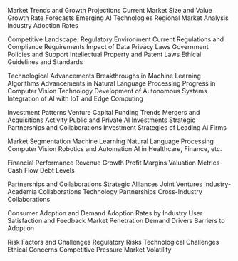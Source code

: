 Market Trends and Growth Projections
Current Market Size and Value
Growth Rate Forecasts
Emerging AI Technologies
Regional Market Analysis
Industry Adoption Rates

Competitive Landscape: Regulatory Environment
Current Regulations and Compliance Requirements
Impact of Data Privacy Laws
Government Policies and Support
Intellectual Property and Patent Laws
Ethical Guidelines and Standards

Technological Advancements
Breakthroughs in Machine Learning Algorithms
Advancements in Natural Language Processing
Progress in Computer Vision Technology
Development of Autonomous Systems
Integration of AI with IoT and Edge Computing

Investment Patterns
Venture Capital Funding Trends
Mergers and Acquisitions Activity
Public and Private AI Investments
Strategic Partnerships and Collaborations
Investment Strategies of Leading AI Firms

Market Segmentation
Machine Learning
Natural Language Processing
Computer Vision
Robotics and Automation
AI in Healthcare, Finance, etc.

Financial Performance
Revenue Growth
Profit Margins
Valuation Metrics
Cash Flow
Debt Levels

Partnerships and Collaborations
Strategic Alliances
Joint Ventures
Industry-Academia Collaborations
Technology Partnerships
Cross-Industry Collaborations

Consumer Adoption and Demand
Adoption Rates by Industry
User Satisfaction and Feedback
Market Penetration
Demand Drivers
Barriers to Adoption

Risk Factors and Challenges
Regulatory Risks
Technological Challenges
Ethical Concerns
Competitive Pressure
Market Volatility















